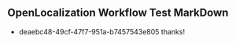 ## OpenLocalization Workflow Test MarkDown
* deaebc48-49cf-47f7-951a-b7457543e805 thanks!

<!--HONumber=Jul16_HO5-->



